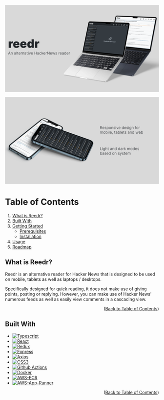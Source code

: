 ![Title Mockup](public/Title%20Mockup.png)

![Extra Mockup](public/Extra%20Mockup.png)

# Table of Contents

<!-- <details> -->
  <!-- <summary>Table of Contents</summary> -->
  <ol>
    <li><a href="#what-is-reedr">What is Reedr?</a></li>
    <li><a href="#built-with">Built With</a></li>
    <li>
      <a href="#getting-started">Getting Started</a>
      <ul>
        <li><a href="#prerequisites">Prerequisites</a></li>
        <li><a href="#installation">Installation</a></li>
      </ul>
    </li>
    <li><a href="#usage">Usage</a></li>
    <li><a href="#roadmap">Roadmap</a></li>
  </ol>
<!-- </details> -->

## What is Reedr?

Reedr is an alternative reader for Hacker News that is designed to be used on mobile, tablets as well as laptops / desktops.

Specifically designed for quick reading, it does not make use of giving points, posting or replying. However, you can make use of Hacker News' numerous feeds as well as easily view comments in a cascading view.

<p align="right">(<a href="#table-of-contents">Back to Table of Contents</a>)</p>

## Built With

- [![Typescript][Typescript]][Typescript-url]
- [![React][React.js]][React-url]
- [![Redux][Redux.js]][Redux-url]
- [![Express][Express.js]][Express-url]
- [![Axios][Axios]][Axios-url]
- [![CSS3][CSS3]][CSS3-url]
- [![Github Actions][Github Actions]][Github-Actions-url]
- [![Docker][Docker]][Docker-url]
- [![AWS-ECR][AWS-ECR]][AWS-ECR-url]
- [![AWS-App-Runner][AWS-App-Runner]][AWS-App-Runner-url]

<p align="right">(<a href="#table-of-contents">Back to Table of Contents</a>)</p>

<!-- MARKDOWN LINKS & IMAGES -->
<!-- https://www.markdownguide.org/basic-syntax/#reference-style-links -->

[Typescript]: https://img.shields.io/badge/Typescript-3178C6?style=for-the-badge&logo=typescript&logoColor=white
[Typescript-url]: https://www.typescriptlang.org/
[React.js]: https://img.shields.io/badge/React-20232A?style=for-the-badge&logo=react&logoColor=61DAFB
[React-url]: https://reactjs.org/
[Redux.js]: https://img.shields.io/badge/Redux-764ABC?style=for-the-badge&logo=redux&logoColor=white
[Redux-url]: https://redux.js.org/
[Express.js]: https://img.shields.io/badge/Express-eee?style=for-the-badge&logo=express&logoColor=black
[Express-url]: https://expressjs.com/
[Axios]: https://img.shields.io/badge/Axios-%235A29E4?style=for-the-badge&logo=axios&logoColor=white
[Axios-url]: https://axios-http.com/docs/api_intro
[CSS3]: https://img.shields.io/badge/CSS3-%231572B6?style=for-the-badge&logo=css3&logoColor=white
[CSS3-url]: https://www.w3.org/Style/CSS/Overview.en.html
[Github Actions]: https://img.shields.io/badge/Github%20Actions-black?style=for-the-badge&logo=githubactions&logoColor=white
[Github-Actions-url]: https://github.com/features/actions
[Docker]: https://img.shields.io/badge/Docker-%232496ED?style=for-the-badge&logo=docker&logoColor=white
[Docker-url]: https://www.docker.com/
[AWS-ECR]: https://img.shields.io/badge/AWS%20Elastic%20Container%20Registry%20(ECR)-%23232F3E?style=for-the-badge&logo=amazonaws&logoColor=white
[AWS-ECR-url]: https://aws.amazon.com/ecr/
[AWS-App-Runner]: https://img.shields.io/badge/AWS%20App%20Runner-%23FF9900?style=for-the-badge&logo=amazonaws&logoColor=white
[AWS-App-Runner-url]: https://aws.amazon.com/apprunner/
